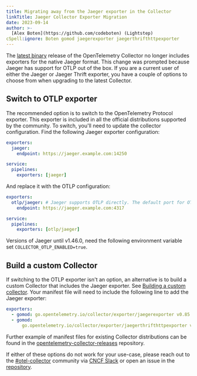 ```yaml
---
title: Migrating away from the Jaeger exporter in the Collector
linkTitle: Jaeger Collector Exporter Migration
date: 2023-09-14
author: >-
  [Alex Boten](https://github.com/codeboten) (Lightstep)
cSpell:ignore: Boten gomod jaegerexporter jaegerthrifthttpexporter
---
```


The
[latest binary](https://github.com/open-telemetry/opentelemetry-collector-releases/releases/tag/v0.85.0)
release of the OpenTelemetry Collector no longer includes exporters for the
native Jaeger format. This change was prompted because Jaeger has support for
OTLP out of the box. If you are a current user of either the Jaeger or Jaeger
Thrift exporter, you have a couple of options to choose from when upgrading to
the latest Collector.

## Switch to OTLP exporter

The recommended option is to switch to the OpenTelemetry Protocol exporter. This
exporter is included in all the official distributions supported by the
community. To switch, you'll need to update the collector configuration. Find
the following Jaeger exporter configuration:

```yaml
exporters:
  jaeger:
    endpoint: https://jaeger.example.com:14250

service:
  pipelines:
    exporters: [jaeger]
```

And replace it with the OTLP configuration:

```yaml
exporters:
  otlp/jaeger: # Jaeger supports OTLP directly. The default port for OTLP/gRPC is 4317
    endpoint: https://jaeger.example.com:4317

service:
  pipelines:
    exporters: [otlp/jaeger]
```

Versions of Jaeger until v1.46.0, need the following environment variable set
`COLLECTOR_OTLP_ENABLED=true`.

## Build a custom Collector

If switching to the OTLP exporter isn't an option, an alternative is to build a
custom Collector that includes the Jaeger exporter. See
[Building a custom collector](/docs/collector/custom-collector/). Your manifest
file will need to include the following line to add the Jaeger exporter:

```yaml
exporters:
  - gomod: go.opentelemetry.io/collector/exporter/jaegerexporter v0.85.0
  - gomod:
      go.opentelemetry.io/collector/exporter/jaegerthrifthttpexporter v0.85.0
```

Further example of manifest files for existing Collector distributions can be
found in the
[opentelemetry-collector-releases](https://github.com/open-telemetry/opentelemetry-collector-releases/blob/main/distributions/otelcol)
repository.

If either of these options do not work for your use-case, please reach out to
the [#otel-collector](https://cloud-native.slack.com/archives/C01N6P7KR6W)
community via [CNCF Slack](https://slack.cncf.io) or open an issue in the
[repository](https://github.com/open-telemetry/opentelemetry-collector-contrib/issues/new/choose).
